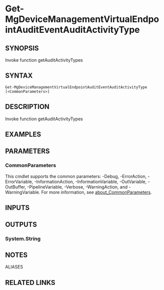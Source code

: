 ﻿---
external help file: Microsoft.Graph.DeviceManagement.Functions-help.xml
Module Name: Microsoft.Graph.DeviceManagement.Functions
online version: https://docs.microsoft.com/en-us/powershell/module/microsoft.graph.devicemanagement.functions/get-mgdevicemanagementvirtualendpointauditeventauditactivitytype
schema: 2.0.0
---

# Get-MgDeviceManagementVirtualEndpointAuditEventAuditActivityType

## SYNOPSIS
Invoke function getAuditActivityTypes

## SYNTAX

```
Get-MgDeviceManagementVirtualEndpointAuditEventAuditActivityType [<CommonParameters>]
```

## DESCRIPTION
Invoke function getAuditActivityTypes

## EXAMPLES

## PARAMETERS

### CommonParameters
This cmdlet supports the common parameters: -Debug, -ErrorAction, -ErrorVariable, -InformationAction, -InformationVariable, -OutVariable, -OutBuffer, -PipelineVariable, -Verbose, -WarningAction, and -WarningVariable. For more information, see [about_CommonParameters](http://go.microsoft.com/fwlink/?LinkID=113216).

## INPUTS

## OUTPUTS

### System.String
## NOTES

ALIASES

## RELATED LINKS
